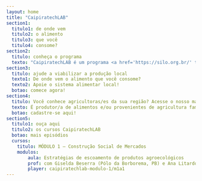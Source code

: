 ```yaml
---
layout: home
title: "CaipiratechLAB"
section1:
  titulo1: de onde vem
  titulo2: o alimento
  titulo3: que você
  titulo4: consome?
section2:
  titulo: conheça o programa
  texto: "CaipiratechLAB é um programa <a href='https://silo.org.br/' target='_blank'>Silo - Arte e Latitude Rural</a> que colabora com o fortalecimento dos sistemas agroalimentares regionais e sua expressão cultural por meio de mapeamento, cursos formativos contínuos e desenvolvimento de tecnologia que converge nesta plataforma multifuncional, para formação, comunicação e venda, baseada em princípios do cooperativismo. O programa CaipiraTechLab cria e amplia as possibilidades para que jovens camponeses possam viver, trabalhar e se reconectar com o campo, atuando como agentes de mudança em suas comunidades."
section3:
  titulo: ajude a viabilizar a produção local
  texto1: De onde vem o alimento que você consome?
  texto2: Apoie o sistema alimentar local!
  botao: comece agora!
section4:
  titulo: Você conhece agricultoras/es da sua região? Acesse o nosso mapa!
  texto: É produtor/a de alimentos e/ou provenientes de agricultura familiar da região da Serra da Mantiqueira, Serra da Bocaina, Vale do Paraíba ou Serra do Mar? 
  botao: cadastre-se aqui!
section5:
  titulo1: ouça aqui
  titulo2: os cursos CaipiratechLAB
  botao: mais episódios
  cursos:
    titulo: MÓDULO 1 – Construção Social de Mercados
    modulos:
        aula: Estratégias de escoamento de produtos agroecológicos
        prof: com Giselda Beserra (Pólo da Borborema, PB) e Ana Litardo (Assoc. Agroecológica de Teresópolis, RJ)
        player: caipiratechlab-modulo-1/m1a1
---
```



